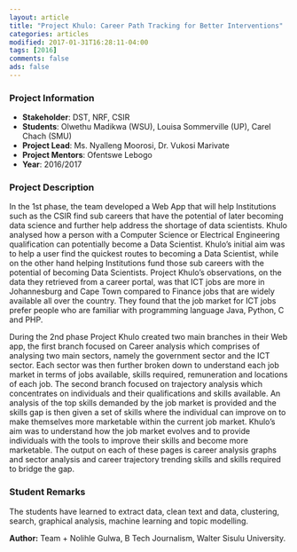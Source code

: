 ```yaml
---
layout: article
title: "Project Khulo: Career Path Tracking for Better Interventions"
categories: articles
modified: 2017-01-31T16:28:11-04:00
tags: [2016]
comments: false
ads: false
---
```



### Project Information

* **Stakeholder**: DST, NRF, CSIR
* **Students**: Olwethu Madikwa (WSU), Louisa Sommerville (UP), Carel Chach (SMU)
* **Project Lead**: Ms. Nyalleng Moorosi, Dr. Vukosi Marivate
* **Project Mentors**: Ofentswe Lebogo
* **Year**: 2016/2017

### Project Description

In the 1st  phase, the team developed a Web App that will help Institutions such as the CSIR find sub careers that have the potential of later becoming data science and further help address the shortage of data scientists. Khulo analysed how a person with a Computer Science or Electrical Engineering qualification can potentially become a Data Scientist. Khulo’s initial aim was to help a user find the quickest routes to becoming a Data Scientist, while on the other hand helping Institutions fund those sub careers with the potential of becoming Data Scientists. Project Khulo’s observations, on the data they retrieved from a career portal, was that ICT jobs are more in Johannesburg and Cape Town compared to Finance jobs that are widely available all over the country. They found that the job market for ICT jobs prefer people who are familiar with programming language Java, Python, C and PHP.

During the 2nd  phase Project Khulo created two main branches in their Web app, the first branch focused on Career analysis which comprises of analysing two main sectors, namely the government sector and the ICT sector. Each sector was then further broken down to understand each job market in terms of jobs available, skills required, remuneration and locations of each job. The  second branch focused on trajectory analysis which concentrates on individuals and their qualifications and skills available. An analysis of the top skills demanded by the job market is provided and the skills gap is then given a set of skills where the individual can improve on to make themselves more marketable within the current job market. Khulo’s aim was to understand how the job market evolves and to provide individuals with the tools to improve their skills and become more marketable. The output on each of these pages is career analysis graphs and sector analysis and career trajectory trending skills and skills required to bridge the gap.

### Student Remarks

The students have learned to extract data, clean text and data, clustering, search, graphical analysis, machine learning and topic modelling.

**Author:** Team + Nolihle Gulwa, B Tech Journalism, Walter Sisulu University.

